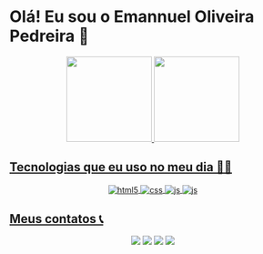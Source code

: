 # Olá! Eu sou o Emannuel Oliveira Pedreira 👋

<div align="center">
  <a href="https://github.com/emannuelop">
  <img height="150em" src="https://github-readme-stats.vercel.app/api?username=emannuelop&show_icons=true&theme=github_dark&include_all_commits=true&count_private=true"/>
  <img height="150em" src="https://github-readme-stats.vercel.app/api/top-langs/?username=emannuelop&layout=compact&langs_count=7&theme=github_dark"/>
</div>

## Tecnologias que eu uso no meu dia 👨‍💻

<div style="display: inline_block" align="center">
  <img align="center" alt="html5" src="https://img.shields.io/badge/HTML5-E34F26?style=for-the-badge&logo=html5&logoColor=white"/>
  <img align="center" alt="css" src="https://img.shields.io/badge/CSS3-1572B6?style=for-the-badge&logo=css3&logoColor=white"/>
  <img align="center" alt="js" src="https://img.shields.io/badge/JavaScript-F7DF1E?style=for-the-badge&logo=javascript&logoColor=black"/>
  <img align="center" alt="js" src="https://img.shields.io/badge/Java-ED8B00?style=for-the-badge&logo=java&logoColor=white"/>
</div>

## Meus contatos 📞

<div style="display: inline_block" align="center">
  <a href = "mailto:emannuelop22@gmail.com"><img src="https://img.shields.io/badge/Gmail-D14836?style=for-the-badge&logo=gmail&logoColor=white" target="_blank"></a>
  <a href="https://discordapp.com/users/emannuel.op#1011" target="_blank"><img src="https://img.shields.io/badge/Discord-7289DA?style=for-the-badge&logo=discord&logoColor=white" target="_blank"></a>
  <a href="https://instagram.com/emannuel.op" target="_blank"><img src="https://img.shields.io/badge/-Instagram-%23E4405F?style=for-the-badge&logo=instagram&logoColor=white" target="_blank"></a>
  <a href="https://www.linkedin.com/in/emannuel-oliveira-pedreira-34a876231/" target="_blank"><img src="https://img.shields.io/badge/-LinkedIn-%230077B5?style=for-the-badge&logo=linkedin&logoColor=white" target="_blank"></a> 
</div>

